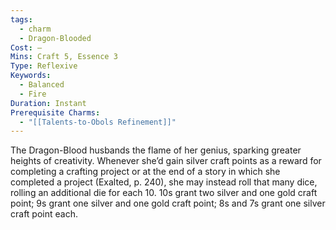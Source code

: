 ```yaml
---
tags:
  - charm
  - Dragon-Blooded
Cost: —
Mins: Craft 5, Essence 3
Type: Reflexive
Keywords:
  - Balanced
  - Fire
Duration: Instant
Prerequisite Charms:
  - "[[Talents-to-Obols Refinement]]"
---
```

The Dragon-Blood husbands the flame of her genius, sparking greater heights of creativity. Whenever she’d gain silver craft points as a reward for completing a crafting project or at the end of a story in which she completed a project (Exalted, p. 240), she may instead roll that many dice, rolling an additional die for each 10. 10s grant two silver and one gold craft point; 9s grant one silver and one gold craft point; 8s and 7s grant one silver craft point each. 